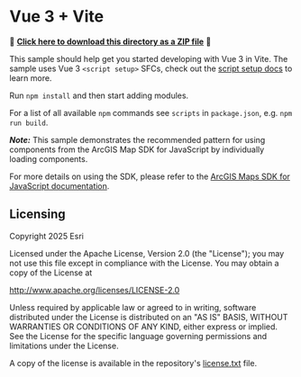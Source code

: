 # Vue 3 + Vite

📁 **[Click here to download this directory as a ZIP file](https://esri.github.io/jsapi-resources/zips/coding-components-sample-vue.zip)** 📁

This sample should help get you started developing with Vue 3 in Vite. The sample uses Vue 3 `<script setup>` SFCs, check out the [script setup docs](https://v3.vuejs.org/api/sfc-script-setup.html#sfc-script-setup) to learn more.

Run `npm install` and then start adding modules.

For a list of all available `npm` commands see `scripts` in `package.json`, e.g. `npm run build`.

**_Note:_** This sample demonstrates the recommended pattern for using components from the ArcGIS Map SDK for JavaScript by individually loading components.

For more details on using the SDK, please refer to the [ArcGIS Maps SDK for JavaScript documentation](https://developers.arcgis.com/javascript/latest/get-started-overview/).

## Licensing

Copyright 2025 Esri

Licensed under the Apache License, Version 2.0 (the "License");
you may not use this file except in compliance with the License.
You may obtain a copy of the License at

http://www.apache.org/licenses/LICENSE-2.0

Unless required by applicable law or agreed to in writing, software
distributed under the License is distributed on an "AS IS" BASIS,
WITHOUT WARRANTIES OR CONDITIONS OF ANY KIND, either express or implied.
See the License for the specific language governing permissions and
limitations under the License.

A copy of the license is available in the repository's [license.txt](https://github.com/Esri/jsapi-resources/blob/master/license.txt) file.

